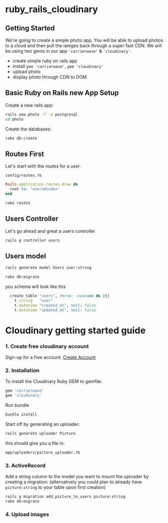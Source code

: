 # ruby_rails_cloudinary

## Getting Started

We're going to create a simple photo app. You will be able to upload photos to a cloud and then pull the iamges
back through a super fast CDN. We will be using two gems in our app `'carrierwave'` & `'cloudinary'`.

* create simple ruby on rails app
* install `gem 'carrierwave'`, `gem 'cloudinary'`
* upload photo
* display photo through CDN to DOM

## Basic Ruby on Rails new App Setup

Create a new rails app:
```bash
rails new photo -T -d postgresql
cd photo
```
Create the databases:
``` bash
rake db:create
```



## Routes First

Let's start with the routes for a user.

`config/routes.rb`

```ruby
Rails.application.routes.draw do
  root to: "users#index"
end
```
```bash
rake routes
```

## Users Controller 

Let's go ahead and great a users controller
```bash
rails g controller users
```

## Users model

```bash
rails generate model Users user:string
```
```bash
rake db:migrate
```
you schema will look like this
```ruby
  create_table "users", force: :cascade do |t|
    t.string   "user"
    t.datetime "created_at", null: false
    t.datetime "updated_at", null: false
```


# Cloudinary getting started guide

### 1. Create free cloudinary account

Sign-up for a free account.
[Create Account](http://cloudinary.com/)



### 2. Installation

To install the Cloudinary Ruby GEM to gemfile:
```ruby
gem 'carrierwave'
gem 'cloudinary'
```

Run bundle
```bash
bundle install
```
Start off by generating an uploader:
```bash
rails generate uploader Picture
```
this should give you a file in:
```bash
app/uploaders/picture_uploader.rb
```

### 3. ActiveRecord

Add a string column to the model you want to mount the uploader by creating a migration:
(alternatively you could plan to already have `picture:string` to your table upon first creation)

```bash
rails g migration add_picture_to_users picture:string
rake db:migrate
```



### 4. Upload images

